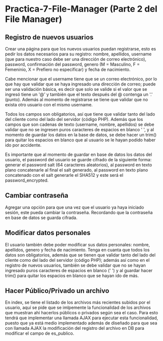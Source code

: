 # Practica-7-File-Manager (Parte 2 del File Manager)
## Registro de nuevos usuarios
Crear una página para que los nuevos usuarios puedan registrarse, esto es pedir los datos necesarios para su registro: nombre, apellidos, username (que para nuestro caso debe ser una dirección de correo electrónico), password, confirmación del password, genero (M = Masculino, F = Femeninio, X = Prefiero no especificar) y fecha de nacimiento. 

Cabe mencionar que el username tiene que se un correo electrónico, por lo que hay que validar que se haya ingresado una dirección de correo; puede ser una validación básica, es decir que solo se valide si el valor que se ingresó tiene un '@' y también que el texto después del @ contenga un '.' (punto). Además al momento de registrarse se tiene que validar que no exista otro usuario con el mismo username.

Todos los campos son obligatorios, así que tiene que validar tanto del lado del cliente como del lado del servidor (código PHP). Además que los campos que son cadenas de texto (username, nombre, apellidos) se debe validar que no se ingresen puros caracteres de espacios en blanco ' ', y al momento de guardar los datos en la base de datos, se debe hacer un trim() para quitar los espacios en blanco que al usuario se le hayan podido haber ido por accidente.

Es importante que al momento de guardar en base de datos los datos del usuario, el password del usuario se guarde cifrado de la siguiente forma: generar el password salt (64 caracteres aleatorios), al password en texto plano concatenarle al final el salt generado, al password en texto plano concatenado con el salt generarle el SHA512 y este será el password_encrypted.

## Cambiar contraseña
Agregar una opción para que una vez que el usuario ya haya iniciado sesión, este pueda cambiar la contraseña. Recordando que la contraseña en base de datos se guarda cifrada.

## Modificar datos personales
El usuario también debe poder modificar sus datos personales: nombre, apellidos, genero y fecha de nacimiento. Tenga en cuanta que todos los datos son obligatorios, además que se tienen que validar tanto del lado del cliente como del lado del servidor (código PHP); además así como en el registro de nuevos usuarios, también se debe validar que no se hayan ingresado puros caracteres de espacios en blanco (' ') y al guardar hacer trim() para quitar los espacios en blanco que se hayan ido de más.

## Hacer Público/Privado un archivo
En index, se tiene el listado de los archivos más recientes subidos por el usuario, aquí se pide que se imlpemente la funcionalidad de los archivos que muestran ahí hacerlos públicos o privados según sea el caso. Para esto tendrá que implementar una llamada AJAX para ejecutar esta funcionalidad, puesto que ya está medio implementado además de diseñado para que sea con llamada AJAX la modificación del registro del archivo en DB para modificar el campo de es_publico.